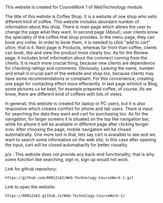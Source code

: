 This website is created for CourseWork 1 of WebTechnology module.

The title of this webste is Coffee Shop. It is a website of one shop who sells different kind of coffee. This website includes abundant number of information about this shop. There is main page which allows the user to change the page what they want. In second page (About), user clients know the speciality of the coffee that shop provides. In the menu page, they can book any cofee. In order to book them, it is needed to click "add to cart" utton, that is it. Next page is Products, whereas far from than coffee, clients can book, like and view the product more clearly too. As for the Review page, it includes brief information about the commect coming from the clients. It is much more crucial thing, because new clients are dependence for checking ratings and comments. Obviously, Leaving the name, number and email is crucial part of the website and shop too, because clients may have some recommendations or complaint. For this convenience, creating one page for contacting effect more effeciently. In last page whhiich is Blog, some pictures ca be kept, for example prepared coffee, of course. As we know, there are different kind of coffees with lots of views. 

In generall, this website is created for laptop or PC users, but it is also responsive which creates comfort for phone and tab users. There is input for searching the data they want and cart for purchasing too. As for the navigation, for larger screens it is situated on the top like navigation bar, while for phone it will be available in different page after clicking burger icon. After choosing the page, mobile navigation will be closed automatically. One more tool is that, lets say cart is avaialble to see and we want to search some information on the web site, in this case after opening the input, cart will be closed automatiaclly for better visuality. 



p/s :
This website does not provide any back-end functionality, that is why some function like searching, sign in, sign up would not work.



Link for github repository:

    https://github.com/00012162/Web-Technology-CourseWork-1.git

Link to open the website:
    
    https://00012162.github.io/Web-Technology-CourseWork-1/